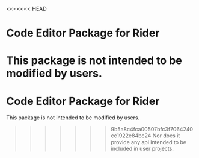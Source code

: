 <<<<<<< HEAD
# Code Editor Package for Rider

This package is not intended to be modified by users.
=======
# Code Editor Package for Rider

This package is not intended to be modified by users.
>>>>>>> 9b5a8c4fca00507bfc3f7064240cc1922e84bc24
Nor does it provide any api intended to be included in user projects.